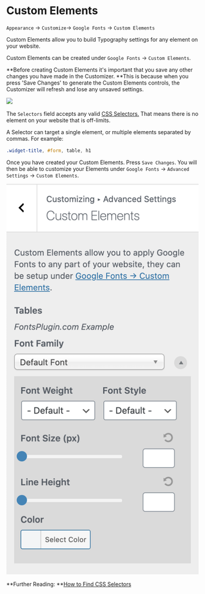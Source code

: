 # Custom Elements

`Appearance` → `Customize`→ `Google Fonts` → `Custom Elements`

Custom Elements allow you to build Typography settings for any element on your website.

Custom Elements can be created under `Google Fonts` → `Custom Elements`.

**Before creating Custom Elements it's important that you save any other changes you have made in the Customizer. **This is because when you press 'Save Changes' to generate the Custom Elements controls, the Customizer will refresh and lose any unsaved settings.

![](https://fontsplugin.com/wp-content/uploads/2018/12/google-fonts-custom-element.png)

The `Selectors` field accepts any valid [CSS Selectors.](https://developer.mozilla.org/en-US/docs/Learn/CSS/Introduction\_to\_CSS/Selectors) That means there is no element on your website that is off-limits.

A Selector can target a single element, or multiple elements separated by commas. For example:

```css
.widget-title, #form, table, h1
```

Once you have created your Custom Elements. Press `Save Changes`. You will then be able to customize your Elements under `Google Fonts` → `Advanced Settings` → `Custom Elements`.

![](<../.gitbook/assets/image (11).png>)

**Further Reading: **[How to Find CSS Selectors](https://fontsplugin.com/how-to-find-css-selectors/)
